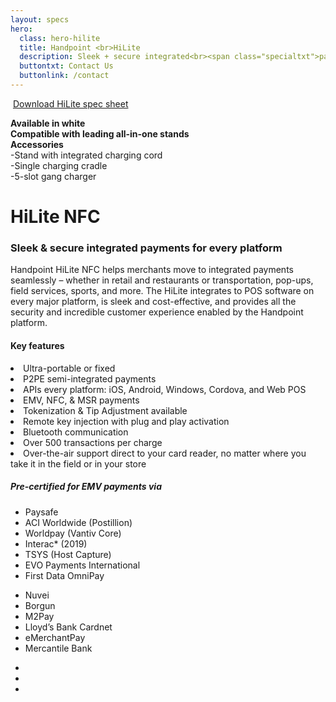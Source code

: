 ```yaml
---
layout: specs
hero: 
  class: hero-hilite
  title: Handpoint <br>HiLite
  description: Sleek + secure integrated<br><span class="specialtxt">payments</span>
  buttontxt: Contact Us
  buttonlink: /contact
---
```


<div class="section section-internal">
  <div class="container">
    <div class="row">
      <div class="col-md-3 col-sm-4 section-internal-left">
        <img src="https://handpoint.imgix.net/Website%20refresh%20photos/product-images/HiLite_big.jpg?fit=crop&crop=focalpoint&fp-y=.53&h=750&w=600&fp-z=4.5&fp-x=.5" class="img-responsive" alt=""/> 
        <a class="btn btn-default bt-custom-out" href="https://handpoint.imgix.net/Website%20refresh%20photos/spec-sheets/SpecSheets%20HiLite.pdf" role="button">Download HiLite spec sheet</a>
        <div class="section-internal-left-specbox">
          <p class="small">
            <b>
              Available in white<br>
              Compatible with leading all-in-one stands<br>Accessories
            </b><br>
            -Stand with integrated charging cord<br>
            -Single charging cradle<br>
            -5-slot gang charger<br>
          </p>
        </div>
      </div>
      <div class="col-md-8 col-sm-8">
        <h1>HiLite NFC</h1>
        <h3>Sleek & secure integrated payments for every platform</h3>
        <p>Handpoint HiLite NFC helps merchants move to integrated payments seamlessly – whether in retail and restaurants or transportation, pop-ups, field services, sports, and more. The HiLite integrates to POS software on every major platform, is sleek and cost-effective, and provides all the security and incredible customer experience enabled by the Handpoint platform.</p>
        <h4>Key features</h4>
        <li>Ultra-portable or fixed</li>
        <li>P2PE semi-integrated payments</li>
        <li>APIs every platform: iOS, Android, Windows, Cordova, and Web POS</li>
        <li>EMV, NFC, & MSR payments</li>
        <li>Tokenization & Tip Adjustment available</li>
        <li>Remote key injection with plug and play activation</li>
        <li>Bluetooth communication</li>
        <li>Over 500 transactions per charge</li>
        <li>Over-the-air support direct to your card reader, no matter where you take it in the field or in your store</li>
    <!-- orange box -->
        <div class="section-internal-orangebox">
          <h5>Pre-certified for EMV payments via</h5>
          <div class="row">
            <div class="col-md-6 col-sm-6">
            <ul>
            <li>Paysafe</li>
            <li>ACI Worldwide (Postillion)</li>
            <li>Worldpay (Vantiv Core)</li>
            <li>Interac* (2019)</li>
            <li>TSYS (Host Capture)</li>
            <li>EVO Payments International</li>
            <li>First Data OmniPay</li>
            </ul>
            </div>
            <div class="col-md-6 col-sm-6">
            <ul>
            <li>Nuvei</li>
            <li>Borgun</li>
            <li>M2Pay</li>
            <li>Lloyd’s Bank Cardnet</li>
            <li>eMerchantPay</li>
            <li>Mercantile Bank</li>
            </ul>
            </div>
          </div>
        </div>
        <div class="section-internal-botpics">
          <ul class="list-inline">
            <li><img src="https://handpoint.imgix.net/Website%20refresh%20photos/product-images/white%20HiLite%20straight%20cropped.jpg" alt=""/></li>
            <li><img src="https://handpoint.imgix.net/Website%20refresh%20photos/product-images/PayPoint.png" alt=""/></li>
            <li><img src="https://handpoint.imgix.net/Website%20refresh%20photos/product-images/HiLite_stand.png" alt=""/></li>
          </ul>
        </div>
      </div>
    </div>
  </div>
</div>